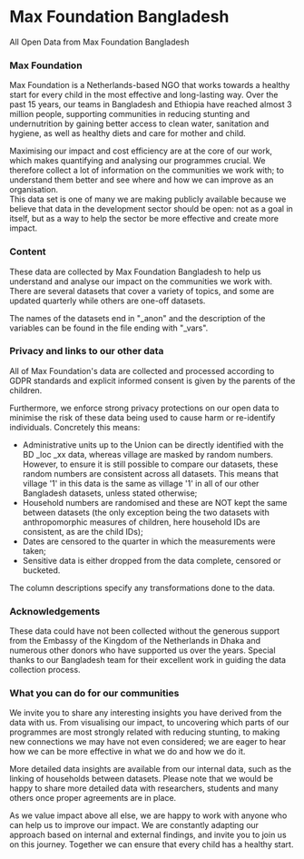 # Max Foundation Bangladesh
All Open Data from Max Foundation Bangladesh


### Max Foundation
Max Foundation is a Netherlands-based NGO that works towards a healthy start for every child in the most effective and long-lasting way. Over the past 15 years, our teams in Bangladesh and Ethiopia have reached almost 3 million people, supporting communities in reducing stunting and undernutrition by gaining better access to clean water, sanitation and hygiene, as well as healthy diets and care for mother and child. 

Maximising our impact and cost efficiency are at the core of our work, which makes quantifying and analysing our programmes crucial. We therefore collect a lot of information on the communities we work with; to understand them better and see where and how we can improve as an organisation.  
This data set is one of many we are making publicly available because we believe that data in the development sector should be open: not as a goal in itself, but as a way to help the sector be more effective and create more impact.


### Content
These data are collected by Max Foundation Bangladesh to help us understand and analyse our impact on the communities we work with. There are several datasets that cover a variety of topics, and some are updated quarterly while others are one-off datasets.

The names of the datasets end in "_anon" and the description of the variables can be found in the file ending with "_vars".


### Privacy and links to our other data
All of Max Foundation's data are collected and processed according to GDPR standards and explicit informed consent is given by the parents of the children. 

Furthermore, we enforce strong privacy protections on our open data to minimise the risk of these data being used to cause harm or re-identify individuals.
Concretely this means:
- Administrative units up to the Union can be directly identified with the BD _loc _xx data, whereas village are masked by random numbers. However, to ensure it is still possible to compare our datasets, these random numbers are consistent across all datasets. This means that village '1' in this data is the same as village '1' in all of our other Bangladesh datasets, unless stated otherwise;
- Household numbers are randomised and these are NOT kept the same between datasets (the only exception being the two datasets with anthropomorphic measures of children, here household IDs are consistent, as are the child IDs);
- Dates are censored to the quarter in which the measurements were taken;
- Sensitive data is either dropped from the data complete, censored or bucketed. 

The column descriptions specify any transformations done to the data.


### Acknowledgements
These data could have not been collected without the generous support from the Embassy of the Kingdom of the Netherlands in Dhaka and numerous other donors who have supported us over the years. Special thanks to our Bangladesh team for their excellent work in guiding the data collection process.


### What you can do for our communities
We invite you to share any interesting insights you have derived from the data with us. From visualising our impact, to uncovering which parts of our programmes are most strongly related with reducing stunting, to making new connections we may have not even considered; we are eager to hear how we can be more effective in what we do and how we do it. 

More detailed data insights are available from our internal data, such as the linking of households between datasets. Please note that we would be  happy to share more detailed data with researchers, students and many others once proper agreements are in place.  

As we value impact above all else, we are happy to work with anyone who can help us to improve our impact. We are constantly adapting our approach based on internal and external findings, and invite you to join us on this journey. Together we can ensure that every child has a healthy start.
